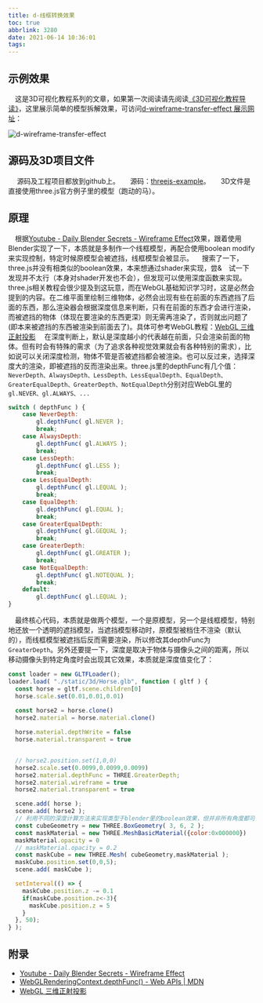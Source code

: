 ```yaml
---
title: d-线框转换效果
toc: true
abbrlink: 3280
date: 2021-06-14 10:36:01
tags:
---
```



## 示例效果
&emsp;这是3D可视化教程系列的文章，如果第一次阅读请先阅读[《3D可视化教程导读》](/posts/30679)，这里展示简单的模型拆解效果，可访问[d-wireframe-transfer-effect 展示网址](http://3d.scaugreen.cn/d-wireframe-transfer-effect.html)：

<img alt="d-wireframe-transfer-effect" src="/blog_images/3d/d-wireframe-transfer-effect.gif">

## 源码及3D项目文件
&emsp; 源码及工程项目都放到github上。
&emsp; 源码：[threejs-example](https://github.com/alwxkxk/threejs-example)。
&emsp; 3D文件是直接使用three.js官方例子里的模型（跑动的马）。


## 原理
&emsp;根据[Youtube - Daily Blender Secrets - Wireframe Effect](https://www.youtube.com/watch?v=AnAJmChwxlM&list=PLNRLkZ_feZ5GOwl2EVFPsjc62EOU5UtMD&index=6)效果，跟着使用Blender实现了一下，本质就是多制作一个线框模型，再配合使用boolean modify来实现控制，特定时候原模型会被遮挡，线框模型会被显示。
&emsp;搜索了一下，three.js并没有相类似的boolean效果，本来想通过shader来实现，尝&&emsp;试一下发现并不太行（本身对shader开发也不会），但发现可以使用深度函数来实现。three.js相关教程会很少提及到这玩意，而在WebGL基础知识学习时，这是必然会提到的内容。在二维平面里绘制三维物体，必然会出现有些在前面的东西遮挡了后面的东西，那么渲染器会根据深度信息来判断，只有在前面的东西才会进行渲染，而被遮挡的物体（体现在要渲染的东西更深）则无需再渲染了，否则就出问题了(即本来被遮挡的东西被渲染到前面去了)。具体可参考WebGL教程：[WebGL 三维正射投影](https://webglfundamentals.org/webgl/lessons/zh_cn/webgl-3d-orthographic.html)
&emsp;在深度判断上，默认是深度越小的代表越在前面，只会渲染前面的物体。但有时会有特殊的需求（为了追求各种视觉效果就会有各种特别的需求），比如说可以关闭深度检测，物体不管是否被遮挡都会被渲染。也可以反过来，选择深度大的渲染，即被遮挡的反而渲染出来。three.js里的depthFunc有几个值：`NeverDepth、AlwaysDepth、LessDepth、LessEqualDepth、EqualDepth、GreaterEqualDepth、GreaterDepth、NotEqualDepth`分别对应WebGL里的`gl.NEVER、gl.ALWAYS、...`

```js
switch ( depthFunc ) {
    case NeverDepth:
        gl.depthFunc( gl.NEVER );
        break;
    case AlwaysDepth:
        gl.depthFunc( gl.ALWAYS );
        break;
    case LessDepth:
        gl.depthFunc( gl.LESS );
        break;
    case LessEqualDepth:
        gl.depthFunc( gl.LEQUAL );
        break;
    case EqualDepth:
        gl.depthFunc( gl.EQUAL );
        break;
    case GreaterEqualDepth:
        gl.depthFunc( gl.GEQUAL );
        break;
    case GreaterDepth:
        gl.depthFunc( gl.GREATER );
        break;
    case NotEqualDepth:
        gl.depthFunc( gl.NOTEQUAL );
        break;
    default:
        gl.depthFunc( gl.LEQUAL );
}
```

&emsp;最终核心代码，本质就是做两个模型，一个是原模型，另一个是线框模型，特别地还放一个透明的遮挡模型，当遮挡模型移动时，原模型被档住不渲染（默认的），而线框模型被遮挡后反而需要渲染，所以修改其depthFunc为`GreaterDepth`。另外还要提一下，深度是取决于物体与摄像头之间的距离，所以移动摄像头到特定角度时会出现其它效果，本质就是深度值变化了：
```js
const loader = new GLTFLoader();
loader.load( "./static/3d/Horse.glb", function ( gltf ) {
  const horse = gltf.scene.children[0]
  horse.scale.set(0.01,0.01,0.01)
  
  const horse2 = horse.clone()
  horse2.material = horse.material.clone()

  horse.material.depthWrite = false
  horse.material.transparent = true


  // horse2.position.set(1,0,0)
  horse2.scale.set(0.0099,0.0099,0.0099)
  horse2.material.depthFunc = THREE.GreaterDepth;
  horse2.material.wireframe = true
  horse2.material.transparent = true

  scene.add( horse );
  scene.add( horse2 );
  // 利用不同的深度计算方法来实现类型于blender里的boolean效果，但并非所有角度都可行。
  const cubeGeometry = new THREE.BoxGeometry( 3, 6, 2 );
  const maskMaterial = new THREE.MeshBasicMaterial({color:0x000000})
  maskMaterial.opacity = 0
  // maskMaterial.opacity = 0.2
  const maskCube = new THREE.Mesh( cubeGeometry,maskMaterial );
  maskCube.position.set(0,0,5);
  scene.add( maskCube );

  setInterval(() => {
    maskCube.position.z -= 0.1
    if(maskCube.position.z<-3){
      maskCube.position.z = 5
    }
  }, 50);
} );

```

## 附录 
- [Youtube - Daily Blender Secrets - Wireframe Effect](https://www.youtube.com/watch?v=AnAJmChwxlM&list=PLNRLkZ_feZ5GOwl2EVFPsjc62EOU5UtMD&index=6)
- [WebGLRenderingContext.depthFunc() - Web APIs | MDN](https://developer.mozilla.org/en-US/docs/Web/API/WebGLRenderingContext/depthFunc)
- [WebGL 三维正射投影](https://webglfundamentals.org/webgl/lessons/zh_cn/webgl-3d-orthographic.html)